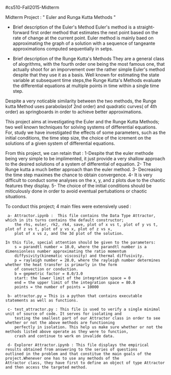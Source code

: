#cs510-Fall2015-Midterm

Midterm Project : " Euler and Runga Kutta Methods "

 * Brief description of the  Euler's Method
   Euler's method is a straight-forward first order method that estimates the next point based on the rate of change at 
   the current point. Euler method is mainly baed on approximating the graph of a solution with a sequence of tangeante
   approximations computed sequentially in setps. 
       
 * Brief description of the Runge  Kutta's Methods
   They are a general class of alogrithms, with the fourth order one being the most famous one, that actually shoot for
   an imporvement over the rather simple Euler's method despite that they use it as a basis. Well known for estimating
   the state variable at subsequent time steps,the Runge Kutta's Methods evaluate the differential equations at multiple 
   points in time within a single time step. 
   
 Despite a very noticable similarity between the two methods, the Runge kutta Method uses parabolas(of 2nd order) and quadratic
 curves( of 4th order) as springboards in order to achieve better approximations.

 This project aims at investigating the Euler and the Runge Kutta Methods; two well known techniques for solving systems
 of differential equations. For, study we have investigated the effects of some parameters, such as the initial conditions,
 the time step size, the choice of the icrement on the solutions of a given system of differential equations.
 
 From this project, we can retain  that : 1-Despite that the euler methode being very simple to be implimented, it just 
 provide a very shallow approach to the desired solutions of a system of differential of equation. 
 2- The Runge kutta a much better approach than the euler method. 3- Decreasing the time step maximes the chance to obtain
 convergence. 4- It is very difficult to conduct some analyses on the x, y, and z plots due to the chaotic features they
 display. 5- The choice of the initial conditions should be miticulously done in order to avoid eventual pertubations or 
 chaotic situations.
 
 To conduct this project; 4  main files were extensively used :
 
     a- Attractor.ipynb :  This file contains the Data Type Attractor, which in its turns contains the default constructor;
        the rhs, euler, rk2, rk4, save, plot of x vs t, plot of y vs t, plot of z vs t, plot of y vs x, plot of z vs x,
        plot of x vs z, and the 3d plot of the solution.

	In this file, special attention should be given to the parameters:
        s = parandtl number = 10.0, where the parandtl number is a dimensionless number approximating the ratio momentum 
        diffysivity(kinematic viscosity) and thermal diffusivity.
        p = rayleigh number = 28.0, where the rayleigh number determines whether the heat transfer is primarly in the form
        of convection or conduction. 
        b = gepmetric factor = 8.0/3.0
        start: the lower limit of the integration space = 0
        end = the upper limit of the integration space = 80.0
        points = the number of points = 10000
     
     b- attractor.py = This is a python that contains executable statements as well as functions.

     c- test_attractor.py : This file is used to verify a single minimal unit of source of code. It serves for isolating and 
        testing the smallest part of our Attractor class in order to see whether or not the above methods are functioning 
        perfectly in isolation. This help us make sure whether or not the methods listed above operate as they were to function,
        crash and continue to work on invalide data.

     d- Explorer Attractor.ipynb : This file displays the empirical results obtained from answering to the series of questions 
	outlined in the problem and that constitue the main goals of the project.Whenever one has to use any methods of the
	Attractor class, they have first to define an object of type Attractor and then access the targeted method.  
